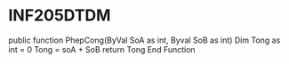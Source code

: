 # INF205DTDM
public function PhepCong(ByVal SoA as int, Byval SoB as int)
 Dim Tong as int = 0
 Tong = soA + SoB
 return Tong
End Function
